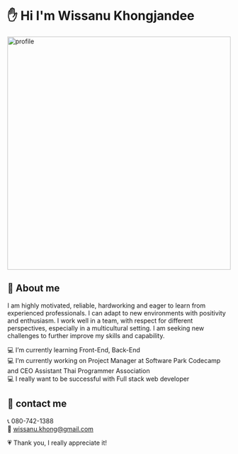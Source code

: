 # ✋ Hi I'm Wissanu Khongjandee 

<img style=" width:100%; height:525px" src="https://images.unsplash.com/photo-1517852058149-07c7a2e65cc6?ixlib=rb-1.2.1&ixid=eyJhcHBfaWQiOjEyMDd9" alt="profile">

## 📃 About me

I am  highly motivated, reliable, hardworking and eager to learn from experienced professionals. I can adapt to new environments with positivity and enthusiasm. I work well in a team, with respect for different perspectives, especially in a multicultural setting. I am seeking new challenges to further improve my skills and capability.  

💻 I’m currently learning Front-End, Back-End  
💻 I’m currently working on Project Manager at Software Park Codecamp and CEO Assistant Thai Programmer Association  
💻 I really want to be successful with Full stack web developer  

## 🚩 contact me

📞 080-742-1388  
📧 wissanu.khong@gmail.com

💗 Thank you, I really appreciate it!
